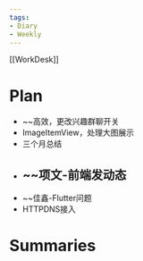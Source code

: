 ```yaml
---
tags:
- Diary 
- Weekly
---
```

[[WorkDesk]]
# Plan

- ~~高效，更改兴趣群聊开关
- ImageItemView，处理大图展示
- 三个月总结
- ~~项文-前端发动态
	- 
- ~~佳鑫-Flutter问题
- HTTPDNS接入

# Summaries 
